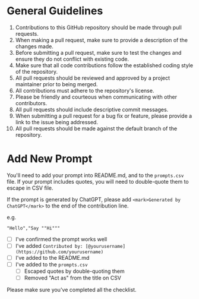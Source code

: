 # General Guidelines

1. Contributions to this GitHub repository should be made through pull requests.
2. When making a pull request, make sure to provide a description of the changes made.
3. Before submitting a pull request, make sure to test the changes and ensure they do not conflict with existing code.
4. Make sure that all code contributions follow the established coding style of the repository.
5. All pull requests should be reviewed and approved by a project maintainer prior to being merged.
6. All contributions must adhere to the repository's license.
7. Please be friendly and courteous when communicating with other contributors.
8. All pull requests should include descriptive commit messages.
9. When submitting a pull request for a bug fix or feature, please provide a link to the issue being addressed.
10. All pull requests should be made against the default branch of the repository.

# Add New Prompt

You'll need to add your prompt into README.md, and to the `prompts.csv` file. If your prompt includes quotes, you will need to double-quote them to escape in CSV file.

If the prompt is generated by ChatGPT, please add `<mark>Generated by ChatGPT</mark>` to the end of the contribution line.

e.g.
```csv
"Hello","Say ""Hi"""
```

- [ ] I've confirmed the prompt works well
- [ ] I've added `Contributed by: [@yourusername](https://github.com/yourusername)`
- [ ] I've added to the README.md
- [ ] I've added to the `prompts.csv`
  - [ ] Escaped quotes by double-quoting them
  - [ ] Removed "Act as" from the title on CSV

Please make sure you've completed all the checklist.
